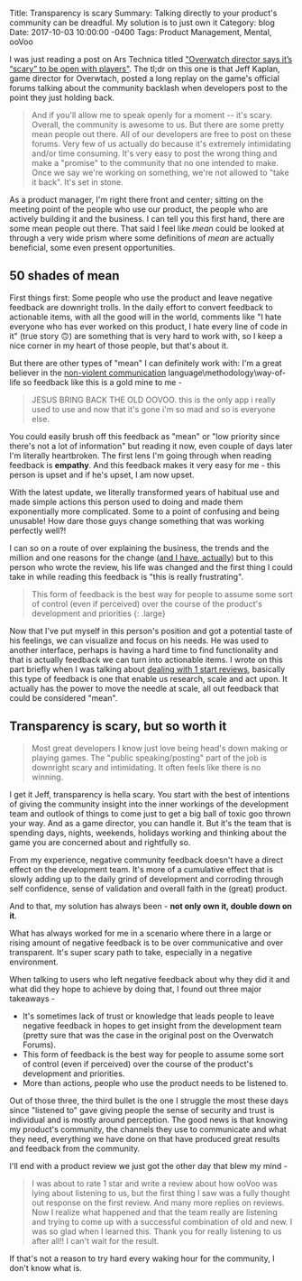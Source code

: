 Title:  Transparency is scary
Summary: Talking directly to your product's community can be dreadful. My solution is to just own it
Category: blog
Date:   2017-10-03 10:00:00 -0400
Tags: Product Management, Mental, ooVoo


I was just reading a post on Ars Technica titled ["Overwatch director says it’s “scary” to be open with players"](https://arstechnica-com.cdn.ampproject.org/c/s/arstechnica.com/gaming/2017/10/overwatch-director-says-its-scary-to-be-open-with-players/?amp=1). The tl;dr on this one is that Jeff Kaplan, game director for Overwtach, posted a long replay on the game's official forums talking about the community backlash when developers  post to the point they just holding back.

> And if you'll allow me to speak openly for a moment -- it's scary. Overall, the community is awesome to us. But there are some pretty mean people out there. All of our developers are free to post on these forums. Very few of us actually do because it's extremely intimidating and/or time consuming. It's very easy to post the wrong thing and make a "promise" to the community that no one intended to make. Once we say we're working on something, we're not allowed to "take it back". It's set in stone.

As a product manager, I'm right there front and center; sitting on the meeting point of the people who use our product, the people who are actively building it and the business. I can tell you this first hand, there are some mean people out there. That said I feel like _mean_ could be looked at through a very wide prism where some definitions of _mean_ are actually beneficial, some even present opportunities.

## 50 shades of mean

First things first: Some people who use the product and leave negative feedback are downright trolls. In the daily effort to convert feedback to actionable items, with all the good will in the world, comments like "I hate everyone who has ever worked on this product, I hate every line of code in it" (true story 🙃) are something that is very hard to work with, so I keep a nice corner in my heart of those people, but that's about it.

But there are other types of "mean" I can definitely work with: I'm a great believer in the [non-violent communication](https://en.wikipedia.org/wiki/Nonviolent_Communication) language\methodology\way-of-life so feedback like this is a gold mine to me -

>JESUS BRING BACK THE OLD OOVOO. this is the only app i really used to use and now that it's gone i'm so mad and so is everyone else.

You could easily brush off this feedback as "mean" or "low priority since there's not a lot of information" but reading it now, even couple of days later I'm literally heartbroken. The first lens I'm going through when reading feedback is **empathy**. And this feedback makes it very easy for me - this person is upset and if he's upset, I am now upset.

With the latest update, we literally transformed years of habitual use and made simple actions this person used to doing and made them exponentially more complicated. Some to a point of confusing and being unusable! How dare those guys change something that was working perfectly well?!

I can so on a route of over explaining the business, the trends and the million and one reasons for the change ([and I have, actually](https://support.oovoo.com/hc/en-us/articles/115001873527-Why-did-you-change-my-ooVoo)) but to this person who wrote the review, his life was changed and the first thing I could take in while reading this feedback is "this is really frustrating".

>This form of feedback is the best way for people to assume some sort of control (even if perceived) over the course of the product's development and priorities
{: .large}

Now that I've put myself in this person's position and got a potential taste of his feelings,  we can visualize and focus on his needs. He was used to another interface, perhaps is having a hard time to find functionality and that is actually feedback we can turn into actionable items. I wrote on this part briefly when I was talking about [dealing with 1 start reviews](http://slashproject.co/retro/2017/07/14/dealing-with-1-star-reveiws.html), basically this type of feedback is one that enable us research, scale and act upon. It actually has the power to move the needle at scale, all out feedback that could be considered "mean".

## Transparency is scary, but so worth it

> Most great developers I know just love being head's down making or playing games. The "public speaking/posting" part of the job is downright scary and intimidating. It often feels like there is no winning.

I get it Jeff, transparency is hella scary. You start with the best of intentions of giving the community insight into the inner workings of the development team and outlook of things to come just to get a big ball of toxic goo thrown your way. And as a game director, you can handle it. But it's the team that is spending days, nights, weekends, holidays working and thinking about the game you are concerned about and rightfully so.

From my experience, negative community feedback doesn't have a direct effect on the development team. It's more of a cumulative effect that is slowly adding up to the daily grind of development and corroding through self confidence, sense of validation and overall faith in the (great) product.

And to that, my solution has always been - **not only own it, double down on it**.

What has always worked for me in a scenario where there in a large or rising amount of negative feedback is to be over communicative and over transparent. It's super scary path to take, especially in a negative environment.

When talking to users who left negative feedback about why they did it and what did they hope to achieve by doing that, I found out three major takeaways -

* It's sometimes lack of trust or knowledge that leads people to leave negative feedback in hopes to get insight from the development team (pretty sure that was the case in the original post on the Overwatch Forums).
* This form of feedback is the best way for people to assume some sort of control (even if perceived) over the course of the product's development and priorities.
* More than actions, people who use the product needs to be listened to.

Out of those three, the third bullet is the one I struggle the most these days since "listened to" gave giving people the sense of security and trust is individual and is mostly around perception. The good news is that knowing my product's community, the channels they use to communicate and what they need, everything we have done on that have produced great results and feedback from the community.

I'll end with a product review we just got the other day that blew my mind -

>I was about to rate 1 star and write a review about how ooVoo was lying about listening to us, but the first thing I saw was a fully thought out response on the first review. And many more replies on reviews. Now I realize what happened and that the team really are listening and trying to come up with a successful combination of old and new. I was so glad when I learned this. Thank you for really listening to us after all!! I can't wait for the result.

If that's not a reason to try hard every waking hour for the community, I don't know what is.
